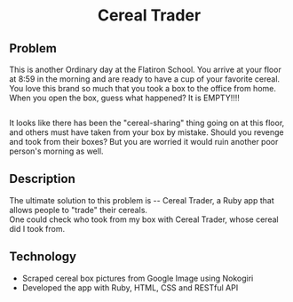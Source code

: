 <h1 align="middle" > Cereal Trader </h1>

## Problem 
This is another Ordinary day at the Flatiron School. You arrive at your floor at 8:59 in the morning and are ready to have a cup of your favorite cereal. You love this brand so much that you took a box to the office from home. When you open the box, guess what happened? It is EMPTY!!!! 
<p align="middle" >
  <img scr="assets/images/angry-homer-simpson-icegif.gif" />
</p>
It looks like there has been the "cereal-sharing" thing going on at this floor, and others must have taken from your box by mistake. Should you revenge and took from their boxes? But you are worried it would ruin another poor person's morning as well. 

## Description
The ultimate solution to this problem is -- Cereal Trader,  a Ruby app that allows people to "trade" their cereals.
<br/> 
One could check who took from my box with Cereal Trader, whose cereal did I took from. 

## Technology
* Scraped cereal box pictures from Google Image using Nokogiri
* Developed the app with Ruby, HTML, CSS and RESTful API
